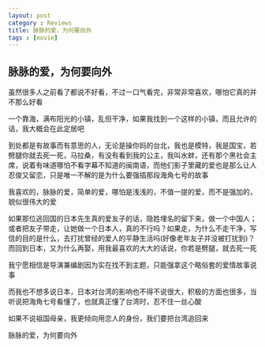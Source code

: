```yaml
---
layout: post
category : Reviews
title: 脉脉的爱，为何要向外
tags : [movie]
---
```

## 脉脉的爱，为何要向外 ##

虽然很多人之前看了都说不好看，不过一口气看完，非常非常喜欢，哪怕它真的并不那么好看 

一个靠海，满布阳光的小镇，乱但干净，如果我找到一个这样的小镇，而且允许的话，我大概会在此定居吧 

到处都是有故事而有意思的人，无论是操你妈的台北，我也是模特，我是国宝，若劈腿你就去死一死，马拉桑，有没有看到我的公主，我叫水蚌，还有那个黑社会主席，说着有味道哪怕不看字幕不知道的闽南语，而他们影子里藏的爱也是那么让人忍俊又留恋，只是唯一不解的是为什么要强插那段海角七号的故事 

我喜欢的，脉脉的爱，简单的爱，哪怕是浅浅的，不值一提的爱，而不是强加的，貌似很伟大的爱 

如果那位逃回国的日本先生真的爱友子的话，隐姓埋名的留下来，做一个中国人；或者把友子带走，让她做一个日本人，真的不行吗？如果走，为什么不走干净，写信的目的是什么，去打扰曾经的爱人的平静生活吗(好像老年友子并没被打扰到)？而回到日本，又为什么再娶，用我最喜欢的大大的话说，你若是劈腿，就去死一死 

我宁愿相信是导演兼编剧因为实在找不到主题，只能强拿这个略俗套的爱情故事说事 

而我也不想多说日本，日本对台湾的影响也不得不说很大，积极的方面也很多，当听说把海角七号看懂了，也就真正懂了台湾时，忍不住一丝心酸 


如果不说祖国母亲，我更倾向用恋人的身份，我们要把台湾追回来 


脉脉的爱，为何要向外